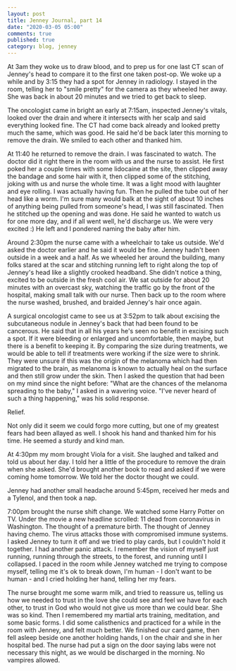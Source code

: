 ```yaml
---
layout: post
title: Jenney Journal, part 14
date: "2020-03-05 05:00"
comments: true
published: true
category: blog, jenney
---
```

At 3am they woke us to draw blood, and to prep us for one last CT scan of Jenney's head to compare it to the first one taken post-op. We woke up a while and by 3:15 they had a spot for Jenney in radiology. I stayed in the room, telling her to "smile pretty" for the camera as they wheeled her away. She was back in about 20 minutes and we tried to get back to sleep.

The oncologist came in bright an early at 7:15am, inspected Jenney's vitals, looked over the drain and where it intersects with her scalp and said everything looked fine. The CT had come back already and looked pretty much the same, which was good. He said he'd be back later this morning to remove the drain. We smiled to each other and thanked him.

At 11:40 he returned to remove the drain. I was fascinated to watch. The doctor did it right there in the room with us and the nurse to assist. He first poked her a couple times with some lidocaine at the site, then clipped away the bandage and some hair with it, then clipped some of the stitching, joking with us and nurse the whole time. It was a light mood with laughter and eye rolling. I was actually having fun. Then he pulled the tube out of her head like a worm. I'm sure many would balk at the sight of about 10 inches of anything being pulled from someone's head, I was still fascinated. Then he stitched up the opening and was done. He said he wanted to watch us for one more day, and if all went well, he'd discharge us. We were very excited :) He left and I pondered naming the baby after him.

Around 2:30pm the nurse came with a wheelchair to take us outside. We'd asked the doctor earlier and he said it would be fine. Jenney hadn't been outside in a week and a half. As we wheeled her around the building, many folks stared at the scar and stitching running left to right along the top of Jenney's head like a slightly crooked headband. She didn't notice a thing, excited to be outside in the fresh cool air. We sat outside for about 20 minutes with an overcast sky, watching the traffic go by the front of the hospital, making small talk with our nurse. Then back up to the room where the nurse washed, brushed, and braided Jenney's hair once again.

A surgical oncologist came to see us at 3:52pm to talk about excising the subcutaneous nodule in Jenney's back that had been found to be cancerous. He said that in all his years he's seen no benefit in excising such a spot. If it were bleeding or enlarged and uncomfortable, then maybe, but there is a benefit to keeping it. By comparing the size during treatments, we would be able to tell if treatments were working if the size were to shrink. They were unsure if this was the origin of the melanoma which had then migrated to the brain, as melanoma is known to actually heal on the surface and then still grow under the skin. Then I asked the question that had been on my mind since the night before: "What are the chances of the melanoma spreading to the baby," I asked in a wavering voice. "I've never heard of such a thing happening," was his solid response.

Relief.

Not only did it seem we could forgo more cutting, but one of my greatest fears had been allayed as well. I shook his hand and thanked him for his time. He seemed a sturdy and kind man.

At 4:30pm my mom brought Viola for a visit. She laughed and talked and told us about her day. I told her a little of the procedure to remove the drain when she asked. She'd brought another book to read and asked if we were coming home tomorrow. We told her the doctor thought we could.

Jenney had another small headache around 5:45pm, received her meds and a Tylenol, and then took a nap.

7:00pm brought the nurse shift change. We watched some Harry Potter on TV. Under the movie a new headline scrolled: 11 dead from coronavirus in Washington. The thought of a premature birth. The thought of Jenney having chemo. The virus attacks those with compromised immune systems. I asked Jenney to turn it off and we tried to play cards, but I couldn't hold it together. I had another panic attack. I remember the vision of myself just running, running through the streets, to the forest, and running until I collapsed. I paced in the room while Jenney watched me trying to compose myself, telling me it's ok to break down, I'm human - I don't want to be human - and I cried holding her hand, telling her my fears. 

The nurse brought me some warm milk, and tried to reassure us, telling us how we needed to trust in the love she could see and feel we have for each other, to trust in God who would not give us more than we could bear. She was so kind. Then I remembered my martial arts training, meditation, and some basic forms. I did some calisthenics and practiced for a while in the room with Jenney, and felt much better. We finished our card game, then fell asleep beside one another holding hands, I on the chair and she in her hospital bed. The nurse had put a sign on the door saying labs were not necessary this night, as we would be discharged in the morning. No vampires allowed.